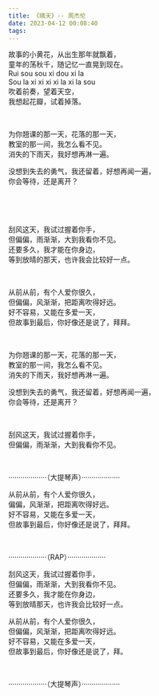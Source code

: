 ```yaml
---
title: 《晴天》-- 周杰伦
date: 2023-04-12 00:08:40
tags:
---
```




故事的小黄花，从出生那年就飘着，  
童年的荡秋千，随记忆一直晃到现在。  
Rui sou sou xi dou xi la  
Sou la xi xi xi xi la xi la sou  
吹着前奏，望着天空，  
我想起花瓣，试着掉落。    

    



为你翘课的那一天，花落的那一天，  
教室的那一间，我怎么看不见。  
消失的下雨天，我好想再淋一遍。

没想到失去的勇气，我还留着，好想再闻一遍，  
你会等待，还是离开？

    

   

刮风这天，我试过握着你手，  
但偏偏，雨渐渐，大到我看你不见。  
还要多久，我才能在你身边，  
等到放晴的那天，也许我会比较好一点。

    



从前从前，有个人爱你很久，  
但偏偏，风渐渐，把距离吹得好远。  
好不容易，又能在多爱一天，  
但故事到最后，你好像还是说了，拜拜。

    



为你翘课的那一天，花落的那一天，  
教室的那一间，我怎么看不见。  
消失的下雨天，我好想再淋一遍。

没想到失去的勇气，我还留着，好想再闻一遍，  
你会等待，还是离开？

    



刮风这天，我试过握着你手，  
但偏偏，雨渐渐，大到我看你不见。

    



···················（大提琴声）···················

从前从前，有个人爱你很久，  
偏偏，风渐渐，把距离吹得好远。  
好不容易，又能在多爱一天，  
但故事到最后，你好像还是说了，拜拜。

    



···················（RAP）···················

刮风这天，我试过握着你手，  
但偏偏，雨渐渐，大到我看你不见。  
还要多久，我才能在你身边，  
等到放晴那天，也许我会比较好一点。

从前从前，有个人爱你很久，  
但偏偏，风渐渐，把距离吹得好远。  
好不容易，又能在多爱一天，  
但故事到最后，你好像还是说了，拜。

    



···················（大提琴声）···················

